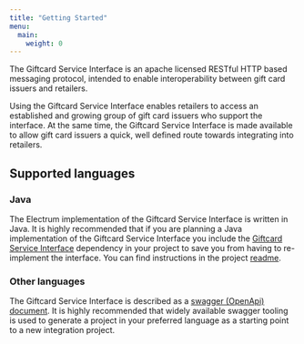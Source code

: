 ```yaml
---
title: "Getting Started"
menu:
  main:
    weight: 0
---
```



The Giftcard Service Interface is an apache licensed RESTful HTTP based messaging protocol, intended to enable interoperability between gift card issuers and retailers.

Using the Giftcard Service Interface enables retailers to access an established and growing group of gift card issuers who support the interface. At the same time, the Giftcard Service Interface is made available to allow gift card issuers a quick, well defined route towards integrating into retailers.

## Supported languages

### Java

The Electrum implementation of the Giftcard Service Interface is written in Java. It is highly recommended that if you are planning a Java implementation of the Giftcard Service Interface you include the [Giftcard Service Interface](https://github.com/electrumpayments/giftcard-service-interface) dependency in your project to save you from having to re-implement the interface. You can find instructions in the project [readme](https://github.com/electrumpayments/giftcard-service-interface).

### Other languages

The Giftcard Service Interface is described as a [swagger (OpenApi) document](/specification/swagger). It is highly recommended that widely available swagger tooling is used to generate a project in your preferred language as a starting point to a new integration project.
